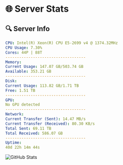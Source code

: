 # 🌐 Server Stats
## 🔍 Server Info
```yaml
CPU: Intel(R) Xeon(R) CPU E5-2699 v4 @ 1374.32MHz
CPU Usage: 7.30%
Cores: 44P | 88T
-----------------------------------
Memory:
Current Usage: 147.07 GB/503.74 GB
Available: 353.21 GB
-----------------------------------
Disk:
Current Usage: 113.82 GB/1.71 TB
Free: 1.51 TB
-----------------------------------
GPU:
No GPU detected
-----------------------------------
Network:
Current Transfer (Sent): 14.47 MB/s
Current Transfer (Received): 80.30 KB/s
Total Sent: 69.11 TB
Total Received: 586.07 GB
-----------------------------------
Uptime:
40d 22h 14m 44s
```
![GitHub Stats](https://img.shields.io/badge/Updated-2025-04-17_19:37:33-blue)